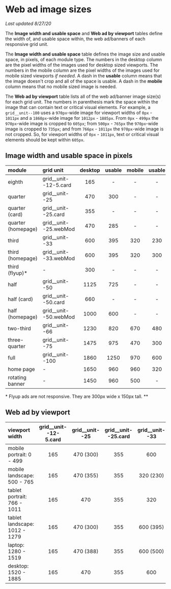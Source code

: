 # Web ad image sizes
_Last updated 8/27/20_

The __Image width and usable space__ and __Web ad by viewport__ tables define the width of, and usable space within, the web ad/banners of each responsive grid unit.

The __Image width and usable space__ table defines the image size and usable space, in pixels, of each module type. The numbers in the desktop column are the pixel widths of the images used for desktop sized viewports. The numbers in the mobile column are the pixel widths of the images used for mobile sized viewports _if needed_. A dash in the __usable__ column means that the image doesn't crop and all of the space is usable. A dash in the __mobile__ column means that no mobile sized image is needed.

The __Web ad by viewport__ table lists all of the web ad/banner image size(s) for each grid unit. The numbers in parenthesis mark the space within the image that can contain text or critical visual elements. For example, a `grid__unit--100` uses a `970px`-wide image for viewport widths of `0px` - `1011px` and a `1860px`-wide image for `1012px` - `1885px`. From `0px` - `499px` the `970px`-wide image is cropped to `605px`; from `500px` - `765px` the `970px`-wide image is cropped to `735px`; and from `766px` - `1011px` the `970px`-wide image is not cropped. So, for viewport widths of `0px` - `1011px`, text or critical visual elements should be kept within `605px`.

## Image width and usable space in pixels
| module				| grid unit 			| desktop 	| usable	| mobile	| usable	|
| :---					| :---					| :---:		| :---:		| :---:		| :---:		|
| eighth				| grid__unit--12-5.card	| 165		| -			| -			| -			|
| quarter				| grid__unit--25		| 470		| 300		| - 		| - 		|
| quarter (card)		| grid__unit--25.card	| 355		| - 		| -			| -			|
| quarter (homepage)	| grid__unit--25.webMod	| 470		| 285		| - 		| - 		|
| third					| grid__unit--33		| 600		| 395		| 320		| 230		|
| third	(homepage)		| grid__unit--33.webMod	| 600		| 395		| 320		| 300		|
| third	(flyup)*		| -						| 300		| -			| -			| -			|
| half					| grid__unit--50		| 1125		| 725		| -			| -			|
| half (card)			| grid__unit--50.card	| 660		| - 		| -			| -			|
| half (homepage)		| grid__unit--50.webMod	| 1000		| 600		| -			| -			|
| two-third				| grid__unit--66		| 1230		| 820		| 670		| 480		|
| three-quarter			| grid__unit--75		| 1475		| 975		| 470		| 300		|
| full					| grid__unit--100		| 1860		| 1250		| 970		| 600		|
| home page				| -						| 1650		| 960		| 960		| 320		|
| rotating banner		| -						| 1450		| 960		| 500		| -			|

\* Flyup ads are not responsive.  They are 300px wide x 150px tall.
\** 

## Web ad by viewport
| viewport width 					| grid__unit--12-5.card	| grid__unit--25 	| grid__unit--25.card	| grid__unit--33	| grid__unit--50	| grid__unit--50.card	| grid__unit--66	| grid__unit--75	| grid__unit--100	|
| :---								| :---:					| :---:				| :---:					| :---:				| :---:				| :---:					| :---:				| :---:				| :---:				|
| mobile portrait: 0 - 499			| 165 					| 470 (300)			| 355 					| 600				| 1125 (725)		| 660					| 670				| 470 (300)			| 970 (605)			|
| mobile landscape: 500 - 765		| 165 					| 470 (355)			| 355 					| 320 (230)			| 1125 (725)		| 660					| 670 (480)			| 470 (355)			| 970 (735)			|
| tablet portrait: 766 - 1011		| 165 					| 470				| 355 					| 320 				| 1125				| 660					| 670				| 470				| 970				|
| tablet landscape: 1012 - 1279		| 165 					| 470 (300)			| 355 					| 600 (395)			| 1125 (750)		| 660					| 1230 (820)		| 1230 (975)		| 1860 (1250)		|
| laptop: 1280 - 1519				| 165 					| 470 (388)			| 355 					| 600 (500)			| 1125 (945)		| 660					| 1230 (1030)		| 1230 (1225)		| 1860 (1560)		|
| desktop: 1520 - 1885				| 165 					| 470				| 355 					| 600 				| 1125				| 660					| 1230				| 1230				| 1860				|

<!-- ## Usable space - ICC
| grid unit 					| 1 icc (left/right align)	| 2 icc (left/right align)	| 3 icc (left/right align)	| 1 icc (center align)	| 2 icc (center align)	| 3 icc (center align)	|
| :---							| :---:						| :---:						| :---:						| :---:					| :---:					| :---:					|
| grid__unit--25				| 							| -							| -							| 						| -						| -						|
| grid__unit--25.card			| 0							| -							| -							| -						| -						| -						|
| grid__unit--33				| 							| -							| -							| 						| -						| -						|
| grid__unit--33 - mobile		| 							| -							| -							| 						| -						| -						|
| grid__unit--50				| 							| 							| -							| 						| 						| -						|
| grid__unit--50.card			| 							| -							| -							| 						| -						| -						|
| grid__unit--66				| n/a						| n/a						| n/a						| n/a					| n/a					| n/a					|
| grid__unit--100				| 1265						| 680						| 680						| 1280					| 700					| 700					|
| grid__unit--100 - mobile		| 							| 							| 							| 						| 						| 						| -->